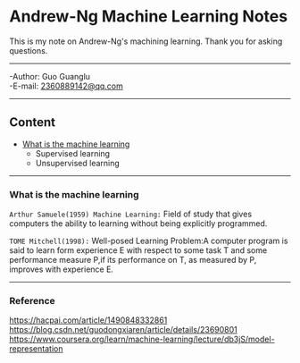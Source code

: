 # Andrew-Ng Machine Learning Notes
This is my note on Andrew-Ng's machining learning. Thank you for asking questions.

******************

-Author: Guo Guanglu  
-E-mail: 2360889142@qq.com

***
## Content
* [What is the machine learning](#'What+is+the+machine+learning')  
	* Supervised learning  
	* Unsupervised learning    
***
### What is the machine learning
`Arthur Samuele(1959) Machine Learning:` Field of study that gives computers the ability to learning without being explicitly programmed.

`TOME Mitchell(1998):` Well-posed Learning Problem:A computer program is said to learn form experience E with respect to some task T and some performance measure P,if its performance on T, as measured by P, improves with experience E.


**********

### Reference
https://hacpai.com/article/1490848332861  
https://blog.csdn.net/guodongxiaren/article/details/23690801  
https://www.coursera.org/learn/machine-learning/lecture/db3jS/model-representation  


